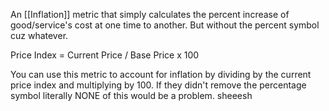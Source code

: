An [[Inflation]] metric that simply calculates the percent increase of good/service's cost at one time to another. But without the percent symbol cuz whatever.

Price Index  = Current Price / Base Price x 100

You can use this metric to account for inflation by dividing by the current price index and multiplying by 100. If they didn't remove the percentage symbol literally NONE of this would be a problem. sheeesh